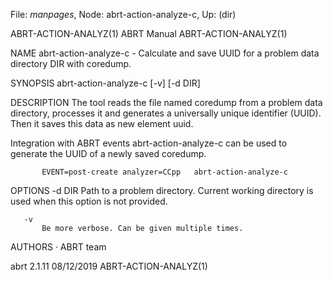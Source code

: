 File: *manpages*,  Node: abrt-action-analyze-c,  Up: (dir)

ABRT-ACTION-ANALYZ(1)             ABRT Manual            ABRT-ACTION-ANALYZ(1)



NAME
       abrt-action-analyze-c - Calculate and save UUID for a problem data
       directory DIR with coredump.

SYNOPSIS
       abrt-action-analyze-c [-v] [-d DIR]

DESCRIPTION
       The tool reads the file named coredump from a problem data directory,
       processes it and generates a universally unique identifier (UUID). Then
       it saves this data as new element uuid.

   Integration with ABRT events
       abrt-action-analyze-c can be used to generate the UUID of a newly saved
       coredump.

           EVENT=post-create analyzer=CCpp   abrt-action-analyze-c

OPTIONS
       -d DIR
           Path to a problem directory. Current working directory is used when
           this option is not provided.

       -v
           Be more verbose. Can be given multiple times.

AUTHORS
       ·   ABRT team



abrt 2.1.11                       08/12/2019             ABRT-ACTION-ANALYZ(1)
